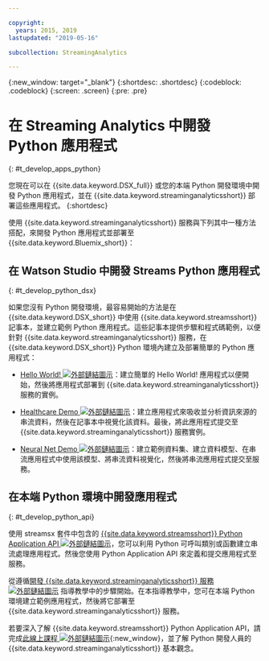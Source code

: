 ```yaml
---

copyright:
  years: 2015, 2019
lastupdated: "2019-05-16"

subcollection: StreamingAnalytics

---
```


<!-- Attribute definitions -->
{:new_window: target="_blank"}
{:shortdesc: .shortdesc}
{:codeblock: .codeblock}
{:screen: .screen}
{:pre: .pre}

# 在 Streaming Analytics 中開發 Python 應用程式
{: #t_develop_apps_python}

您現在可以在 {{site.data.keyword.DSX_full}} 或您的本端 Python 開發環境中開發 Python 應用程式，並在 {{site.data.keyword.streaminganalyticsshort}} 部署這些應用程式。
{:shortdesc}

使用 {{site.data.keyword.streaminganalyticsshort}} 服務與下列其中一種方法搭配，來開發 Python 應用程式並部署至 {{site.data.keyword.Bluemix_short}}：


## 在 Watson Studio 中開發 Streams Python 應用程式
{: #t_develop_python_dsx}

如果您沒有 Python 開發環境，最容易開始的方法是在 {{site.data.keyword.DSX_short}} 中使用 {{site.data.keyword.streamsshort}} 記事本，並建立範例 Python 應用程式。這些記事本提供步驟和程式碼範例，以便針對 {{site.data.keyword.streaminganalyticsshort}} 服務，在 {{site.data.keyword.DSX_short}} Python 環境內建立及部署簡單的 Python 應用程式：

* [Hello World! ![外部鏈結圖示](../../icons/launch-glyph.svg "外部鏈結圖示")](https://apsportal.ibm.com/exchange/public/entry/view/9fc33ce7301f10e21a9f92039ca9c6e8)：建立簡單的 Hello World! 應用程式以便開始，然後將應用程式部署到 {{site.data.keyword.streaminganalyticsshort}} 服務的實例。

* [Healthcare Demo ![外部鏈結圖示](../../icons/launch-glyph.svg "外部鏈結圖示")](https://apsportal.ibm.com/exchange/public/entry/view/9fc33ce7301f10e21a9f92039cad29a6)：建立應用程式來吸收並分析資訊來源的串流資料，然後在記事本中視覺化該資料。最後，將此應用程式提交至 {{site.data.keyword.streaminganalyticsshort}} 服務實例。

* [Neural Net Demo ![外部鏈結圖示](../../icons/launch-glyph.svg "外部鏈結圖示")](https://apsportal.ibm.com/exchange/public/entry/view/9fc33ce7301f10e21a9f92039ca60bb7)：建立範例資料集、建立資料模型、在串流應用程式中使用該模型、將串流資料視覺化，然後將串流應用程式提交至服務。

## 在本端 Python 環境中開發應用程式
 {: #t_develop_python_api}

使用 streamsx 套件中包含的 [{{site.data.keyword.streamsshort}} Python Application API ![外部鏈結圖示](../../icons/launch-glyph.svg "外部鏈結圖示")](http://ibmstreams.github.io/streamsx.documentation/docs/python/python-appapi-devguide/#50-api-features)，您可以利用 Python 可呼叫類別或函數建立串流處理應用程式。然後您使用 Python Application API 來定義和提交應用程式至服務。

從遵循[開發 {{site.data.keyword.streaminganalyticsshort}} 服務 ![外部鏈結圖示](../../icons/launch-glyph.svg "外部鏈結圖示")](http://ibmstreams.github.io/streamsx.documentation/docs/python/1.6/python-appapi-devguide-2a/index.html) 指導教學中的步驟開始。在本指導教學中，您可在本端 Python 環境建立範例應用程式，然後將它部署至 {{site.data.keyword.streaminganalyticsshort}} 服務。

若要深入了解 {{site.data.keyword.streamsshort}} Python Application API，請完成[此線上課程 ![外部鏈結圖示](../../icons/launch-glyph.svg "外部鏈結圖示")](https://developer.ibm.com/courses/all/streaming-analytics-basics-python-developers/){:new_window}，並了解 Python 開發人員的 {{site.data.keyword.streaminganalyticsshort}} 基本觀念。
